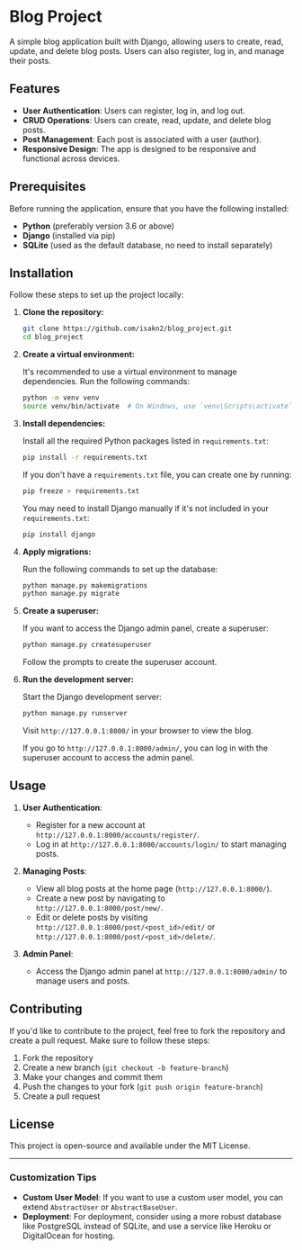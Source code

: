# Blog Project

A simple blog application built with Django, allowing users to create, read, update, and delete blog posts. Users can also register, log in, and manage their posts.

## Features

- **User Authentication**: Users can register, log in, and log out.
- **CRUD Operations**: Users can create, read, update, and delete blog posts.
- **Post Management**: Each post is associated with a user (author).
- **Responsive Design**: The app is designed to be responsive and functional across devices.

## Prerequisites

Before running the application, ensure that you have the following installed:

- **Python** (preferably version 3.6 or above)
- **Django** (installed via pip)
- **SQLite** (used as the default database, no need to install separately)

## Installation

Follow these steps to set up the project locally:

1. **Clone the repository:**

   ```bash
   git clone https://github.com/isakn2/blog_project.git
   cd blog_project
   ```

2. **Create a virtual environment:**

   It's recommended to use a virtual environment to manage dependencies. Run the following commands:

   ```bash
   python -m venv venv
   source venv/bin/activate  # On Windows, use `venv\Scripts\activate`
   ```

3. **Install dependencies:**

   Install all the required Python packages listed in `requirements.txt`:

   ```bash
   pip install -r requirements.txt
   ```

   If you don't have a `requirements.txt` file, you can create one by running:

   ```bash
   pip freeze > requirements.txt
   ```

   You may need to install Django manually if it's not included in your `requirements.txt`:

   ```bash
   pip install django
   ```

4. **Apply migrations:**

   Run the following commands to set up the database:

   ```bash
   python manage.py makemigrations
   python manage.py migrate
   ```

5. **Create a superuser:**

   If you want to access the Django admin panel, create a superuser:

   ```bash
   python manage.py createsuperuser
   ```

   Follow the prompts to create the superuser account.

6. **Run the development server:**

   Start the Django development server:

   ```bash
   python manage.py runserver
   ```

   Visit `http://127.0.0.1:8000/` in your browser to view the blog.

   If you go to `http://127.0.0.1:8000/admin/`, you can log in with the superuser account to access the admin panel.

## Usage

1. **User Authentication**:
   - Register for a new account at `http://127.0.0.1:8000/accounts/register/`.
   - Log in at `http://127.0.0.1:8000/accounts/login/` to start managing posts.
   
2. **Managing Posts**:
   - View all blog posts at the home page (`http://127.0.0.1:8000/`).
   - Create a new post by navigating to `http://127.0.0.1:8000/post/new/`.
   - Edit or delete posts by visiting `http://127.0.0.1:8000/post/<post_id>/edit/` or `http://127.0.0.1:8000/post/<post_id>/delete/`.

3. **Admin Panel**:
   - Access the Django admin panel at `http://127.0.0.1:8000/admin/` to manage users and posts.

## Contributing

If you'd like to contribute to the project, feel free to fork the repository and create a pull request. Make sure to follow these steps:

1. Fork the repository
2. Create a new branch (`git checkout -b feature-branch`)
3. Make your changes and commit them
4. Push the changes to your fork (`git push origin feature-branch`)
5. Create a pull request

## License

This project is open-source and available under the MIT License.

---

### Customization Tips

- **Custom User Model**: If you want to use a custom user model, you can extend `AbstractUser` or `AbstractBaseUser`.
- **Deployment**: For deployment, consider using a more robust database like PostgreSQL instead of SQLite, and use a service like Heroku or DigitalOcean for hosting.